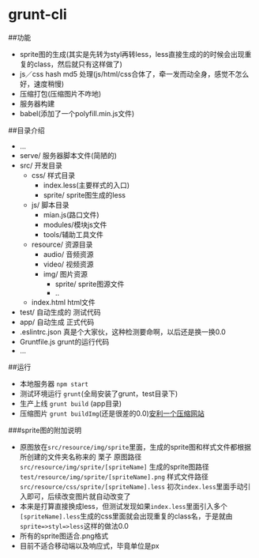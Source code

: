 # grunt-cli

##功能
* sprite图的生成(其实是先转为styl再转less，less直接生成的的时候会出现重复的class，然后就只有这样做了)
* js／css hash md5 处理(js/html/css合体了，牵一发而动全身，感觉不怎么好，速度稍慢)
* 压缩打包(压缩图片不咋地)
* 服务器构建
* babel(添加了一个polyfill.min.js文件)

##目录介绍
* ...
* serve/ 服务器脚本文件(简陋的)
* src/ 开发目录
	* css/ 样式目录
		* index.less(主要样式的入口)
		* sprite/ sprite图生成的less
	* js/ 脚本目录
		* mian.js(路口文件)
		* modules/模块js文件
		* tools/辅助工具文件
	* resource/ 资源目录
		* audio/ 音频资源
		* video/ 视频资源
		* img/ 图片资源
			* sprite/ sprite图源文件
			* ..
	* index.html html文件
* test/ 自动生成的 测试代码
* app/ 自动生成 正式代码
* .eslintrc.json 真是个大家伙，这种检测要命啊，以后还是换一换0.0
* Gruntfile.js grunt的运行代码
* ...

##运行
* 本地服务器 `npm start`
* 测试环境运行 `grunt`(全局安装了grunt，test目录下)
* 生产上线 `grunt build` (app目录)
* 压缩图片 `grunt buildImg`(还是很差的0.0)[安利一个压缩网站](https://tinypng.com)

###sprite图的附加说明
* 原图放在`src/resource/img/sprite`里面，生成的sprite图和样式文件都根据所创建的文件夹名称来的 栗子 原图路径 `src/resource/img/sprite/[spriteName]` 生成的sprite图路径`test/resource/img/sprite/[spriteName].png` 样式文件路径 `src/resource/css/sprite/[spriteName].less` 初次`index.less`里面手动引入即可，后续改变图片就自动改变了
* 本来是打算直接换成less，但测试发现如果`index.less`里面引入多个`[spriteName].less`生成的css里面就会出现重复的class名，于是就由 `sprite=>styl=>less`这样的做法0.0
* 所有的sprite图适合.png格式
* 目前不适合移动端以及响应式，毕竟单位是px

